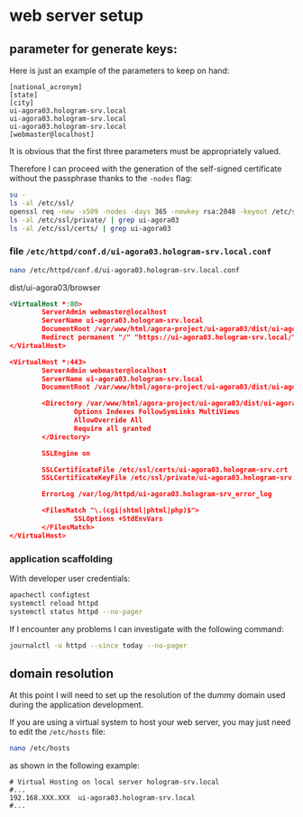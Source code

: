# web server setup

## parameter for generate keys:

Here is just an example of the parameters to keep on hand:

```text
[national_acronym]
[state]
[city]
ui-agora03.hologram-srv.local
ui-agora03.hologram-srv.local
ui-agora03.hologram-srv.local
[webmaster@localhost]
```

It is obvious that the first three parameters must be appropriately valued.

Therefore I can proceed with the generation of the self-signed certificate without the passphrase thanks to the `-nodes` flag:

```bash
su -
ls -al /etc/ssl/
openssl req -new -x509 -nodes -days 365 -newkey rsa:2048 -keyout /etc/ssl/private/ui-agora03.hologram-srv.key -out /etc/ssl/certs/ui-agora03.hologram-srv.crt
ls -al /etc/ssl/private/ | grep ui-agora03
ls -al /etc/ssl/certs/ | grep ui-agora03
```

### file `/etc/httpd/conf.d/ui-agora03.hologram-srv.local.conf`

```bash
nano /etc/httpd/conf.d/ui-agora03.hologram-srv.local.conf
```
dist/ui-agora03/browser
```xml
<VirtualHost *:80>
        ServerAdmin webmaster@localhost
        ServerName ui-agora03.hologram-srv.local
        DocumentRoot /var/www/html/agora-project/ui-agora03/dist/ui-agora03/browser
        Redirect permanent "/" "https://ui-agora03.hologram-srv.local/"
</VirtualHost>

<VirtualHost *:443>
        ServerAdmin webmaster@localhost
        ServerName ui-agora03.hologram-srv.local
        DocumentRoot /var/www/html/agora-project/ui-agora03/dist/ui-agora03/browser

        <Directory /var/www/html/agora-project/ui-agora03/dist/ui-agora03/browser>
                Options Indexes FollowSymLinks MultiViews
                AllowOverride All
                Require all granted
        </Directory>

        SSLEngine on

        SSLCertificateFile /etc/ssl/certs/ui-agora03.hologram-srv.crt
        SSLCertificateKeyFile /etc/ssl/private/ui-agora03.hologram-srv.key

        ErrorLog /var/log/httpd/ui-agora03.hologram-srv_error_log

        <FilesMatch "\.(cgi|shtml|phtml|php)$">
                SSLOptions +StdEnvVars
        </FilesMatch>
</VirtualHost>
```

### application scaffolding

With developer user credentials:

```bash
apachectl configtest
systemctl reload httpd
systemctl status httpd --no-pager
```

If I encounter any problems I can investigate with the following command:

```bash
journalctl -u httpd --since today --no-pager
```

## domain resolution

At this point I will need to set up the resolution of the dummy domain used during the application development.

If you are using a virtual system to host your web server, you may just need to edit the `/etc/hosts` file:

```bash
nano /etc/hosts
```

as shown in the following example:

```text
# Virtual Hosting on local server hologram-srv.local
#...
192.168.XXX.XXX  ui-agora03.hologram-srv.local
#...
```
